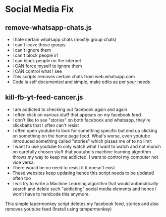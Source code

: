 # Social Media Fix

## remove-whatsapp-chats.js
- I hate certain whatsapp chats (mostly group chats)
- I can't leave those groups
- I can't ignore them
- I can't block people irl
- I can block people on the internet
- I CAN force myself to ignore them
- I CAN control what I see
- This scripts removes certain chats from web.whatsapp.com
- Code is self documented and simple, make edits as per your needs


## kill-fb-yt-feed-cancer.js
- I am addicted to checking out facebook again and again
- I often click on various stuff that appears on my facebook feed
- I don't like to see "stories" on both facebook and whatsapp, they're clickbaits that I often can't resist
- I often open youtube to look for something specific but end up clicking on something on the home page feed. What's worse, even youtube introduced something called "stories" which pisses me of to no limit
- I want to use youtube to only watch what I want to watch and not munch on carefully chosen stuff that youtube's machine learning algorithm throws my way to keep me addicted. I want to control my computer not vice versa. 
- There would be no need to resist if it doesn't exist
- These websites keep updating hence this script needs to be updated often too
- I will try to write a Machine Learning algorithm that would automatically search and delete such "addicting" social media elements and hence I won't have to hardcode this anymore.

This simple tapermonkey script deletes my facebook feed, stories and also removes youtube feed (Install using tampermonkey)
